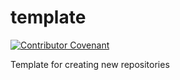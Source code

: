 # template

[![Contributor Covenant](https://img.shields.io/badge/Contributor%20Covenant-v1.4%20adopted-ff69b4.svg)](code-of-conduct.md)

Template for creating new repositories
